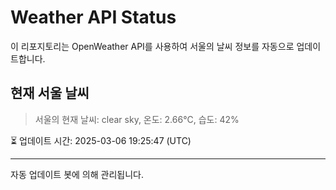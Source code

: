 
# Weather API Status

이 리포지토리는 OpenWeather API를 사용하여 서울의 날씨 정보를 자동으로 업데이트합니다.

## 현재 서울 날씨
> 서울의 현재 날씨: clear sky, 온도: 2.66°C, 습도: 42%

⏳ 업데이트 시간: 2025-03-06 19:25:47 (UTC)

---
자동 업데이트 봇에 의해 관리됩니다.
